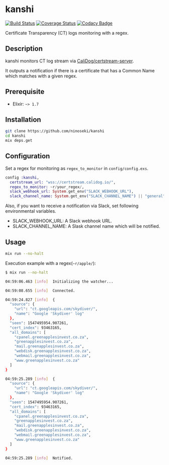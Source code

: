 # kanshi

[![Build Status](https://travis-ci.org/ninoseki/kanshi.svg?branch=master)](https://travis-ci.org/ninoseki/kanshi)
[![Coverage Status](https://coveralls.io/repos/github/ninoseki/kanshi/badge.svg?branch=master)](https://coveralls.io/github/ninoseki/kanshi?branch=master)
[![Codacy Badge](https://api.codacy.com/project/badge/Grade/d074f4a65cb9421b941f9b69ae89d6d5)](https://www.codacy.com/app/ninoseki/kanshi)

Certificate Transparency (CT) logs monitoring with a regex.

## Description

kanshi monitors CT log stream via [CaliDog/certstream-server](https://github.com/CaliDog/certstream-server).

It outputs a notification if there is a certificate that has a Common Name which matches with a given regex.

## Prerequisite

- Elixir: `~> 1.7`

## Installation

```sh
git clone https://github.com/ninoseki/kanshi
cd kanshi
mix deps.get
```

## Configuration

Set a regex for monitoring as `regex_to_monitor` in `config/config.exs`.

```elixir
config :kanshi,
  certstream_url: "wss://certstream.calidog.io/",
  regex_to_monitor: ~r/your_regex/,
  slack_webhook_url: System.get_env("SLACK_WEBHOOK_URL"),
  slack_channel_name: System.get_env("SLACK_CHANNEL_NAME") || "general"
```

Also, if you want to receive a notification via Slack, set following environmental variables.

- SLACK_WEBHOOK_URL: A Slack webhook URL.
- SLACK_CHANNEL_NAME: A Slask channel name which will be notified.

## Usage

```sh
mix run --no-halt
```

Execution example with a regex(`~r/apple/`):

```sh
$ mix run --no-halt

04:59:06.463 [info]  Initializing the watcher...

04:59:08.655 [info]  Connected.

04:59:24.827 [info]  {
  "source": {
    "url": "ct.googleapis.com/skydiver/",
    "name": "Google 'Skydiver' log"
  },
  "seen": 1547495954.907261,
  "cert_index": 93463165,
  "all_domains": [
    "cpanel.greenapplesinvest.co.za",
    "greenapplesinvest.co.za",
    "mail.greenapplesinvest.co.za",
    "webdisk.greenapplesinvest.co.za",
    "webmail.greenapplesinvest.co.za",
    "www.greenapplesinvest.co.za"
  ]
}

04:59:25.289 [info]  {
  "source": {
    "url": "ct.googleapis.com/skydiver/",
    "name": "Google 'Skydiver' log"
  },
  "seen": 1547495954.907261,
  "cert_index": 93463165,
  "all_domains": [
    "cpanel.greenapplesinvest.co.za",
    "greenapplesinvest.co.za",
    "mail.greenapplesinvest.co.za",
    "webdisk.greenapplesinvest.co.za",
    "webmail.greenapplesinvest.co.za",
    "www.greenapplesinvest.co.za"
  ]
}

04:59:25.289 [info]  Notified.
```
